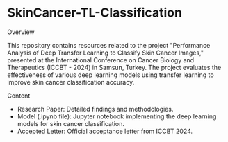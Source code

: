 # SkinCancer-TL-Classification

Overview

This repository contains resources related to the project "Performance Analysis of Deep Transfer Learning to Classify Skin Cancer Images," presented at the International Conference on Cancer Biology and Therapeutics (ICCBT - 2024) in Samsun, Turkey. The project evaluates the effectiveness of various deep learning models using transfer learning to improve skin cancer classification accuracy.

Content

* Research Paper: Detailed findings and methodologies.
* Model (.ipynb file): Jupyter notebook implementing the deep learning models for skin cancer classification.
* Accepted Letter: Official acceptance letter from ICCBT 2024.
